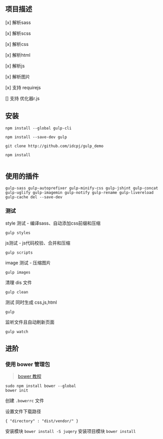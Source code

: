 ## 项目描述
[x] 解析sass

[x] 解析scss

[x] 解析css

[x] 解析html

[x] 解析js

[x] 解析图片

[x] 支持 requirejs

[]  支持 优化器r.js


## 安装 
```
npm install --global gulp-cli

npm install --save-dev gulp

git clone http://github.com/idcpj/gulp_demo

npm install 


```

## 使用的插件
`gulp-sass gulp-autoprefixer gulp-minify-css gulp-jshint gulp-concat gulp-uglify gulp-imagemin gulp-notify gulp-rename gulp-livereload gulp-cache del --save-dev`

### 测试
style 测试 - 编译sass、自动添加css前缀和压缩

`gulp styles`

js测试 - js代码校验、合并和压缩

`gulp scripts`

image  测试 - 压缩图片


`gulp images`

清理 dis 文件

`gulp clean`

测试 同时生成 css,js,html

`gulp`

监听文件且自动刷新页面


`gulp watch`

## 进阶
### 使用 bower 管理包
> [bower 教程](https://www.kancloud.cn/idcpj/python/993424)


```
sudo npm install bower --global
bower init
```

创建 `.bowerrc` 文件


设置文件下载路径
```
{ "directory" : "dist/vendor/" }
```
安装模块
`bower install -S juqery`
安装项目模块
`bower install `